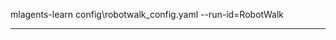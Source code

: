 ﻿mlagents-learn config\robotwalk_config.yaml --run-id=RobotWalk<level>


---------------------------------------------------------